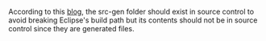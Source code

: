 According to this
[blog](https://kthoms.wordpress.com/2011/10/06/xtext-maven-and-source-control/),
the src-gen folder should exist in source control to avoid breaking
Eclipse's build path but its contents should not be in source control
since they are generated files.
